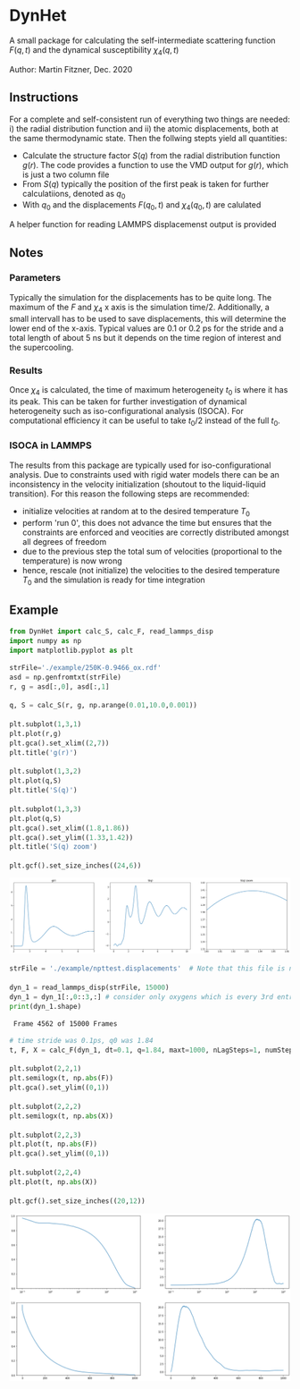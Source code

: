 # DynHet

A small package for calculating the self-intermediate scattering function $F(q,t)$ and the dynamical susceptibility $\chi_4(q,t)$

Author: Martin Fitzner, Dec. 2020

## Instructions
For a complete and self-consistent run of everything two things are needed: i) the radial distribution function and ii) the atomic displacements, both at the same thermodynamic state.
Then the follwing stepts yield all quantities:
* Calculate the structure factor $S(q)$ from the radial distribution function $g(r)$. The code provides a function to use the VMD output for $g(r)$, which is just a two column file
* From $S(q)$ typically the position of the first peak is taken for further calculatiions, denoted as $q_0$
* With $q_0$ and the displacements $F(q_0, t)$ and $\chi_4(q_0,t)$ are calulated

A helper function for reading LAMMPS displacemenst output is provided

## Notes
### Parameters
Typically the simulation for the displacements has to be quite long. The maximum of the $F$ and $\chi_4$ x axis is the simulation time/2. Additionally, a small intervall has to be used to save displacements, this will determine the lower end of the x-axis. Typical values are 0.1 or 0.2 ps for the stride and a total length of about 5 ns but it depends on the time region of interest and the supercooling.

### Results
Once $\chi_4$ is calculated, the time of maximum heterogeneity $t_0$ is where it has its peak. This can be taken for further investigation of dynamical heterogeneity such as iso-configurational analysis (ISOCA). For computational efficiency it can be useful to take $t_0/2$ instead of the full $t_0$.

### ISOCA in LAMMPS
The results from this package are typically used for iso-configurational analysis. Due to constraints used with rigid water models there can be an inconsistency in the velocity initialization (shoutout to the liquid-liquid transition). For this reason the following steps are recommended:
* initialize velocities at random at to the desired temperature $T_0$
* perform 'run 0', this does not advance the time but ensures that the constraints are enforced and veocities are correctly distributed amongst all degrees of freedom
* due to the previous step the total sum of velocities (proportional to the temperature) is now wrong
* hence, rescale (not initialize) the velocities to the desired temperature $T_0$ and the simulation is ready for time integration

## Example


```python
from DynHet import calc_S, calc_F, read_lammps_disp
import numpy as np
import matplotlib.pyplot as plt
```


```python
strFile='./example/250K-0.9466_ox.rdf'
asd = np.genfromtxt(strFile)
r, g = asd[:,0], asd[:,1]
    
q, S = calc_S(r, g, np.arange(0.01,10.0,0.001))

plt.subplot(1,3,1)
plt.plot(r,g)
plt.gca().set_xlim((2,7))
plt.title('g(r)')

plt.subplot(1,3,2)
plt.plot(q,S)
plt.title('S(q)')

plt.subplot(1,3,3)
plt.plot(q,S)
plt.gca().set_xlim((1.8,1.86))
plt.gca().set_ylim((1.33,1.42))
plt.title('S(q) zoom')

plt.gcf().set_size_inches((24,6))
```


![png](output_4_0.png)



```python
strFile = './example/npttest.displacements'  # Note that this file is not provided on git due to its large size

dyn_1 = read_lammps_disp(strFile, 15000)
dyn_1 = dyn_1[:,0::3,:] # consider only oxygens which is every 3rd entry
print(dyn_1.shape)
```

     Frame 4562 of 15000 Frames


```python
# time stride was 0.1ps, q0 was 1.84
t, F, X = calc_F(dyn_1, dt=0.1, q=1.84, maxt=1000, nLagSteps=1, numSteps=2000, nDirections=[1, 1, 1])

plt.subplot(2,2,1)
plt.semilogx(t, np.abs(F))
plt.gca().set_ylim((0,1))

plt.subplot(2,2,2)
plt.semilogx(t, np.abs(X))

plt.subplot(2,2,3)
plt.plot(t, np.abs(F))
plt.gca().set_ylim((0,1))

plt.subplot(2,2,4)
plt.plot(t, np.abs(X))

plt.gcf().set_size_inches((20,12))
```


![png](output_6_0.png)

